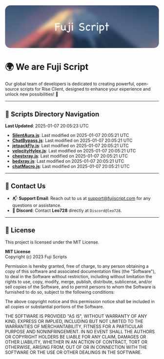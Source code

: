 ![Banner](.github/b.webp)

# 🌍 **We are Fuji Script**

Our global team of developers is dedicated to creating powerful, open-source scripts for Rise Client, designed to enhance your experience and unlock new possibilities! 🌟

---
<!-- SCRIPTS_NAVIGATION_START -->
## 📂 **Scripts Directory Navigation**

**Last Updated**: 2025-01-07 20:05:23 UTC

- **[SilentAura.js](scripts/SilentAura.js)**: Last modified on 2025-01-07 20:05:21 UTC
- **[ChatBypass.js](scripts/ChatBypass.js)**: Last modified on 2025-01-07 20:05:21 UTC
- **[jetpackFly.js](scripts/jetpackFly.js)**: Last modified on 2025-01-07 20:05:21 UTC
- **[velocityHylex.js](scripts/velocityHylex.js)**: Last modified on 2025-01-07 20:05:21 UTC
- **[chestxray.js](scripts/chestxray.js)**: Last modified on 2025-01-07 20:05:21 UTC
- **[bedxray.js](scripts/bedxray.js)**: Last modified on 2025-01-07 20:05:21 UTC
- **[chatMacro.js](scripts/chatMacro.js)**: Last modified on 2025-01-07 20:05:21 UTC

<!-- SCRIPTS_NAVIGATION_END -->

---

## 💬 **Contact Us**  
- 📬 **Support Email**: Reach out to us at [support@fujiscript.com](mailto:support@fujiscript.com) for any questions or assistance.  
- 💬 **Discord**: Contact **Leo728** directly at `Discord@leo728`.

---

## 📜 **License**

This project is licensed under the MIT License.  

**MIT License**  
Copyright (c) 2023 Fuji Scripts  

Permission is hereby granted, free of charge, to any person obtaining a copy of this software and associated documentation files (the "Software"), to deal in the Software without restriction, including without limitation the rights to use, copy, modify, merge, publish, distribute, sublicense, and/or sell copies of the Software, and to permit persons to whom the Software is furnished to do so, subject to the following conditions:  

The above copyright notice and this permission notice shall be included in all copies or substantial portions of the Software.  

THE SOFTWARE IS PROVIDED "AS IS", WITHOUT WARRANTY OF ANY KIND, EXPRESS OR IMPLIED, INCLUDING BUT NOT LIMITED TO THE WARRANTIES OF MERCHANTABILITY, FITNESS FOR A PARTICULAR PURPOSE AND NONINFRINGEMENT. IN NO EVENT SHALL THE AUTHORS OR COPYRIGHT HOLDERS BE LIABLE FOR ANY CLAIM, DAMAGES OR OTHER LIABILITY, WHETHER IN AN ACTION OF CONTRACT, TORT OR OTHERWISE, ARISING FROM, OUT OF OR IN CONNECTION WITH THE SOFTWARE OR THE USE OR OTHER DEALINGS IN THE SOFTWARE.  
